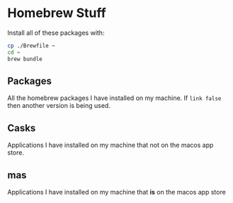 # Homebrew Stuff

Install all of these packages with:

```sh
cp ./Brewfile ~
cd ~
brew bundle
```

## Packages

All the homebrew packages I have installed on my machine. If `link false` then another version is being used.

## Casks

Applications I have installed on my machine that not on the macos app store.

## mas

Applications I have installed on my machine that **is** on the macos app store
